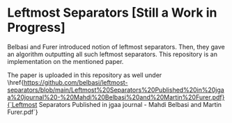 # Leftmost Separators [Still a Work in Progress]

Belbasi and Furer introduced notion of leftmost separators. Then, they gave an algorithm outputting all such leftmost
separators. This repository is an implementation on the mentioned paper.

The paper is uploaded in this repository as well under \href{https://github.com/belbasi/leftmost-separators/blob/main/Leftmost%20Separators%20Published%20in%20jgaa%20journal%20-%20Mahdi%20Belbasi%20and%20Martin%20Furer.pdf}{`Leftmost Separators Published in jgaa journal - Mahdi Belbasi and Martin Furer.pdf`}
 
